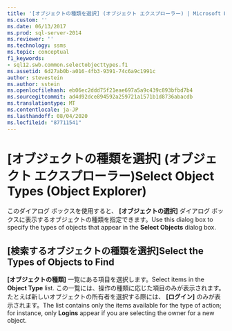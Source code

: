 ```yaml
---
title: '[オブジェクトの種類を選択] (オブジェクト エクスプローラー) | Microsoft Docs'
ms.custom: ''
ms.date: 06/13/2017
ms.prod: sql-server-2014
ms.reviewer: ''
ms.technology: ssms
ms.topic: conceptual
f1_keywords:
- sql12.swb.common.selectobjecttypes.f1
ms.assetid: 6d27ab0b-a016-4fb3-9391-74c6a9c1991c
author: stevestein
ms.author: sstein
ms.openlocfilehash: eb06ec2ddd75f21eae697a5a9c439c893bfbd7b4
ms.sourcegitcommit: ad4d92dce894592a259721a1571b1d8736abacdb
ms.translationtype: MT
ms.contentlocale: ja-JP
ms.lasthandoff: 08/04/2020
ms.locfileid: "87711541"
---
```

# <a name="select-object-types-object-explorer"></a><span data-ttu-id="702c9-102">[オブジェクトの種類を選択] (オブジェクト エクスプローラー)</span><span class="sxs-lookup"><span data-stu-id="702c9-102">Select Object Types (Object Explorer)</span></span>
  <span data-ttu-id="702c9-103">このダイアログ ボックスを使用すると、 **[オブジェクトの選択]** ダイアログ ボックスに表示するオブジェクトの種類を指定できます。</span><span class="sxs-lookup"><span data-stu-id="702c9-103">Use this dialog box to specify the types of objects that appear in the **Select Objects** dialog box.</span></span>  
  
## <a name="select-the-types-of-objects-to-find"></a><span data-ttu-id="702c9-104">[検索するオブジェクトの種類を選択]</span><span class="sxs-lookup"><span data-stu-id="702c9-104">Select the Types of Objects to Find</span></span>  
 <span data-ttu-id="702c9-105">**[オブジェクトの種類]** 一覧にある項目を選択します。</span><span class="sxs-lookup"><span data-stu-id="702c9-105">Select items in the **Object Type** list.</span></span> <span data-ttu-id="702c9-106">この一覧には、操作の種類に応じた項目のみが表示されます。たとえば新しいオブジェクトの所有者を選択する際には、 **[ログイン]** のみが表示されます。</span><span class="sxs-lookup"><span data-stu-id="702c9-106">The list contains only the items available for the type of action; for instance, only **Logins** appear if you are selecting the owner for a new object.</span></span>  
  
  

